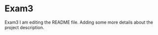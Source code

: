 # Exam3
Exam3
I am editing the README file. Adding some more details about the project description.
